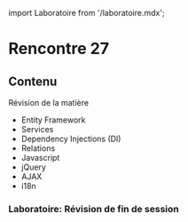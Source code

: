 import Laboratoire from '/laboratoire.mdx';

# Rencontre 27

## Contenu
Révision de la matière

- Entity Framework
- Services
- Dependency Injections (DI)
- Relations
- Javascript
- jQuery
- AJAX
- i18n

### Laboratoire: Révision de fin de session 
<Laboratoire nom="10XX-S27_Lab1_RevisionFinDeSession"/>
